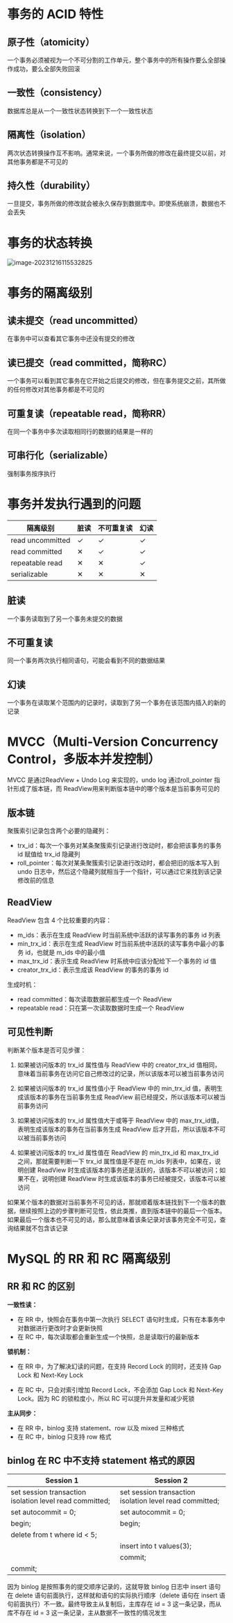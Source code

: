 # 事务的 ACID 特性

## 原子性（atomicity）

一个事务必须被视为一个不可分割的工作单元，整个事务中的所有操作要么全部操作成功，要么全部失败回滚



## 一致性（consistency）

数据库总是从一个一致性状态转换到下一个一致性状态



## 隔离性（isolation）

两次状态转换操作互不影响。通常来说，一个事务所做的修改在最终提交以前，对其他事务都是不可见的



## 持久性（durability）

一旦提交，事务所做的修改就会被永久保存到数据库中。即使系统崩溃，数据也不会丢失



# 事务的状态转换

![image-20231216115532825](../image/事务的状态转换.png)



# 事务的隔离级别

## 读未提交（read uncommitted）

在事务中可以查看其它事务中还没有提交的修改



## 读已提交（read committed，简称RC）

一个事务可以看到其它事务在它开始之后提交的修改，但在事务提交之前，其所做的任何修改对其他事务都是不可见的



## 可重复读（repeatable read，简称RR）

在同一个事务中多次读取相同行的数据的结果是一样的



## 可串行化（serializable）

强制事务按序执行



# 事务并发执行遇到的问题

| 隔离级别         | 脏读     | 不可重复读 | 幻读     |
| ---------------- | -------- | ---------- | -------- |
| read uncommitted | &#10003; | &#10003;   | &#10003; |
| read committed   | &#10005; | &#10003;   | &#10003; |
| repeatable read  | &#10005; | &#10005;   | &#10003; |
| serializable     | &#10005; | &#10005;   | &#10005; |



## 脏读

一个事务读取到了另一个事务未提交的数据



## 不可重复读

同一个事务两次执行相同语句，可能会看到不同的数据结果



## 幻读

一个事务在读取某个范围内的记录时，读取到了另一个事务在该范围内插入的新的记录



# MVCC（Multi-Version Concurrency Control，多版本并发控制）

MVCC 是通过ReadView + Undo Log 来实现的，undo log 通过roll_pointer 指针形成了版本链，而 ReadView用来判断版本链中的哪个版本是当前事务可见的



## 版本链

聚簇索引记录包含两个必要的隐藏列：

* trx_id：每次一个事务对某条聚簇索引记录进行改动时，都会把该事务的事务 id 赋值给 trx_id 隐藏列
* roll_pointer：每次对某条聚簇索引记录进行改动时，都会把旧的版本写入到 undo 日志中，然后这个隐藏列就相当于一个指针，可以通过它来找到该记录修改前的信息



## ReadView

ReadView 包含 4 个比较重要的内容：

* m_ids：表示在生成 ReadView 时当前系统中活跃的读写事务的事务 id 列表
* min_trx_id：表示在生成 ReadView 时当前系统中活跃的读写事务中最小的事务 id，也就是 m_ids 中的最小值
* max_trx_id：表示生成 ReadView 时系统中应该分配给下一个事务的 id 值
* creator_trx_id：表示生成该 ReadView 的事务的事务 id



生成时机：

* read committed：每次读取数据前都生成一个 ReadView
* repeatable read：只在第一次读取数据时生成一个 ReadView



## 可见性判断

判断某个版本是否可见步骤：

1. 如果被访问版本的 trx_id 属性值与 ReadView 中的 creator_trx_id 值相同，意味着当前事务在访问它自己修改过的记录，所以该版本可以被当前事务访问

2. 如果被访问版本的 trx_id 属性值小于 ReadView 中的 min_trx_id 值，表明生成该版本的事务在当前事务生成 ReadView 前已经提交，所以该版本可以被当前事务访问

3. 如果被访问版本的 trx_id 属性值大于或等于 ReadView 中的 max_trx_id值，表明生成该版本的事务在当前事务生成 ReadView 后才开启，所以该版本不可以被当前事务访问

4. 如果被访问版本的 trx_id 属性值在 ReadView 的 min_trx_id 和 max_trx_id 之间，那就需要判断一下 trx_id 属性值是不是在 m_ids 列表中，如果在，说明创建 ReadView 时生成该版本的事务还是活跃的，该版本不可以被访问；如果不在，说明创建 ReadView 时生成该版本的事务已经被提交，该版本可以被访问

如果某个版本的数据对当前事务不可见的话，那就顺着版本链找到下一个版本的数据，继续按照上边的步骤判断可见性，依此类推，直到版本链中的最后一个版本。如果最后一个版本也不可见的话，那么就意味着该条记录对该事务完全不可见，查询结果就不包含该记录



# MySQL 的 RR 和 RC 隔离级别

## RR 和 RC 的区别

**一致性读：**

* 在 RR 中，快照会在事务中第一次执行 SELECT 语句时生成，只有在本事务中对数据进行更改时才会更新快照
* 在 RC 中，每次读取都会重新生成一个快照，总是读取行的最新版本



**锁机制：**

* 在 RR 中，为了解决幻读的问题，在支持 Record Lock 的同时，还支持 Gap Lock 和 Next-Key Lock

* 在 RC 中，只会对索引增加 Record Lock，不会添加 Gap Lock 和 Next-Key Lock。因为 RC 的锁粒度小，所以 RC 可以提升并发量和减少死锁



**主从同步：**

* 在 RR 中，binlog 支持 statement、row 以及 mixed 三种格式
* 在 RC 中，binlog 只支持 row 格式



## binlog 在 RC 中不支持 statement 格式的原因

| Session 1                                               | Session 2                                               |
| ------------------------------------------------------- | ------------------------------------------------------- |
| set session transaction isolation level read committed; | set session transaction isolation level read committed; |
| set autocommit = 0;                                     | set autocommit = 0;                                     |
| begin;                                                  | begin;                                                  |
| delete from t where id < 5;                             |                                                         |
|                                                         | insert into t values(3);                                |
|                                                         | commit;                                                 |
| commit;                                                 |                                                         |

因为 binlog 是按照事务的提交顺序记录的，这就导致 binlog 日志中 insert 语句在 delete 语句前面执行，这样就和语句的实际执行顺序（delete 语句在 insert 语句前面执行）不一致。最终导致主从复制后，主库存在 id = 3 这一条记录，而从库不存在 id = 3 这一条记录，主从数据不一致性的情况发生


